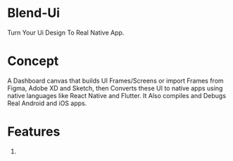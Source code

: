 # Blend-Ui
Turn Your Ui Design To Real Native App.

# Concept
A Dashboard canvas that builds UI Frames/Screens or import Frames from Figma, Adobe XD and Sketch, then Converts these UI to native apps using  native languages like React Native and Flutter.
It Also compiles and Debugs Real Android and iOS apps.

# Features

1. 

